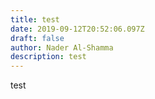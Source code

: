 ```yaml
---
title: test
date: 2019-09-12T20:52:06.097Z
draft: false
author: Nader Al-Shamma
description: test
---
```

test
